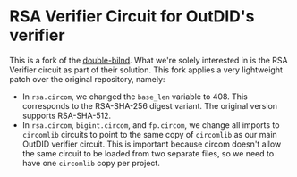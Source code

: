 # RSA Verifier Circuit for OutDID's verifier

This is a fork of the [double-bilnd](https://github.com/doubleblind-xyz/double-blind/). What we're solely interested in is the RSA Verifier circuit as part of their solution. This fork applies a very lightweight patch over the original repository, namely:
- In `rsa.circom`, we changed the `base_len` variable to 408. This corresponds to the RSA-SHA-256 digest variant. The original version supports RSA-SHA-512. 
- In `rsa.circom`, `bigint.circom`, and `fp.circom`, we change all imports to `circomlib` circuits to point to the same copy of `circomlib` as our main OutDID verifier circuit. This is important because circom doesn't allow the same circuit to be loaded from two separate files, so we need to have one `circomlib` copy per project. 
